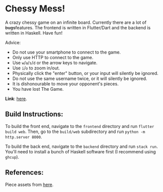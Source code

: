 # Chessy Mess!

A crazy chessy game on an infinite board.
Currently there are a lot of ~~bugs~~features.
The frontend is written in Flutter/Dart and the backend is written in Haskell.
Have fun!

Advice:
- Do not use your smartphone to connect to the game.
- Only use HTTP to connect to the game.
- Use ``w``/``a``/``s``/``d`` or the arrow keys to navigate.
- Use ``i``/``o`` to zoom in/out.
- Physically click the "enter" button, or your input will silently be ignored.
- Do not use the same username twice, or it will silently be ignored.
- It is dishonourable to move your opponent's pieces.
- You have lost The Game.

**Link**: [here](http://chessymess.barnett.au).


## Build Instructions:

To build the front end, navigate to the ``frontend`` directory and run ``flutter build web``.
Then, go to the ``build/web`` subdirectory and run ``python -m http.server 8000``.

To build the back end, navigate to the ``backend`` directory and run ``stack run``.
You'll need to install a bunch of Haskell software first (I recommend using ``ghcup``).

## References:

Piece assets from [here](https://commons.wikimedia.org/wiki/Category:SVG_chess_pieces).
